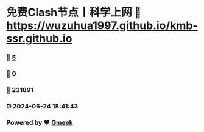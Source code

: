 # 免费Clash节点丨科学上网 :link: https://wuzuhua1997.github.io/kmb-ssr.github.io 
### :page_facing_up: [5](https://kmbssr.top) 
### :speech_balloon: 0 
### :hibiscus: 231891 
### :alarm_clock: 2024-06-24 18:41:43 
### Powered by :heart: [Gmeek](https://github.com/Meekdai/Gmeek)
